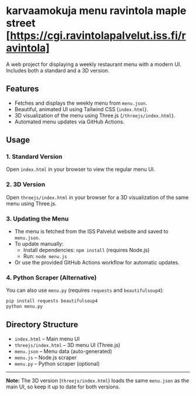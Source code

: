 # karvaamokuja menu ravintola maple street [https://cgi.ravintolapalvelut.iss.fi/ravintola]

A web project for displaying a weekly restaurant menu with a modern UI. Includes both a standard and a 3D version.

## Features
- Fetches and displays the weekly menu from `menu.json`.
- Beautiful, animated UI using Tailwind CSS (`index.html`).
- 3D visualization of the menu using Three.js (`/threejs/index.html`).
- Automated menu updates via GitHub Actions.

## Usage

### 1. Standard Version
Open `index.html` in your browser to view the regular menu UI.

### 2. 3D Version
Open `threejs/index.html` in your browser for a 3D visualization of the same menu using Three.js.

### 3. Updating the Menu
- The menu is fetched from the ISS Palvelut website and saved to `menu.json`.
- To update manually:
  - Install dependencies: `npm install` (requires Node.js)
  - Run: `node menu.js`
- Or use the provided GitHub Actions workflow for automatic updates.

### 4. Python Scraper (Alternative)
You can also use `menu.py` (requires `requests` and `beautifulsoup4`):

```sh
pip install requests beautifulsoup4
python menu.py
```

## Directory Structure
- `index.html` – Main menu UI
- `threejs/index.html` – 3D menu UI (Three.js)
- `menu.json` – Menu data (auto-generated)
- `menu.js` – Node.js scraper
- `menu.py` – Python scraper (optional)

---

**Note:** The 3D version (`threejs/index.html`) loads the same `menu.json` as the main UI, so keep it up to date for both versions.
